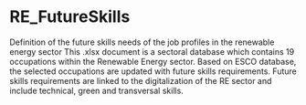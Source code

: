 # RE_FutureSkills
Definition of the future skills needs of the job profiles in the renewable energy sector
This .xlsx document is a sectoral database which contains 19 occupations within the Renewable Energy sector.
Based on ESCO database, the selected occupations are updated with future skills requirements.
Future skills requirements are linked to the digitalization of the RE sector and include technical, green and transversal skills.
